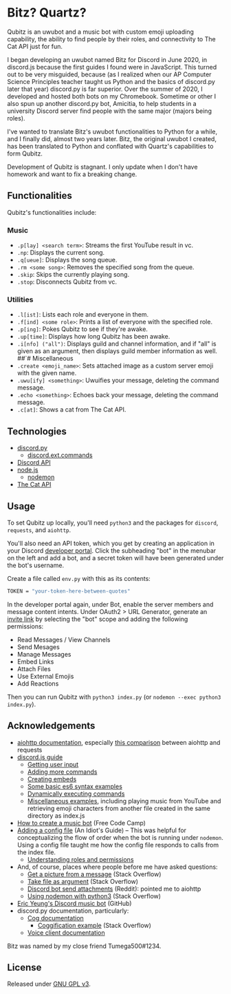 # Bitz? Quartz?
Qubitz is an uwubot and a music bot with custom emoji uploading capability, the
ability to find people by their roles, and connectivity to The Cat API just for
fun.

I began developing an uwubot named Bitz for Discord in June 2020, in discord.js
because the first guides I found were in JavaScript. This turned out to be very
misguided, because (as I realized when our AP Computer Science Principles
teacher taught us Python and the basics of discord.py later that year)
discord.py is far superior. Over the summer of 2020, I developed and hosted both
bots on my Chromebook. Sometime or other I also spun up another discord.py bot,
Amicitia, to help students in a university Discord server find people with the
same major (majors being roles).

I've wanted to translate Bitz's uwubot functionalities to Python for a while,
and I finally did, almost two years later. Bitz, the original uwubot I created,
has been translated to Python and conflated with Quartz's capabilities to form
Qubitz.

Development of Qubitz is stagnant. I only update when I don't have homework and
want to fix a breaking change.


## Functionalities
Qubitz's functionalities include:
### Music
- `.p[lay] <search term>`: Streams the first YouTube result in vc.
- `.np`: Displays the current song.
- `.q[ueue]`: Displays the song queue.
- `.rm <some song>`: Removes the specified song from the queue.
- `.skip`: Skips the currently playing song.
- `.stop`: Disconnects Qubitz from vc.
### Utilities
- `.l[ist]`: Lists each role and everyone in them.
- `.f[ind] <some role>`: Prints a list of everyone with the specified role.
- `.p[ing]`: Pokes Qubitz to see if they're awake.
- `.up[time]`: Displays how long Qubitz has been awake.
- `.i[nfo] ("all")`: Displays guild and channel information, and if "all" is
given as an argument, then displays guild member information as well.
##`# Miscellaneous
- `.create <emoji_name>`: Sets attached image as a custom server emoji with the
given name.
- `.uwu[ify] <something>`: Uwuifies your message, deleting the command message.
- `.echo <something>`: Echoes back your message, deleting the command message.
- `.c[at]`: Shows a cat from The Cat API.


## Technologies
- [discord.py](https://discordpy.readthedocs.io/en/latest/index.html)
	- [discord.ext.commands](https://discordpy.readthedocs.io/en/latest/ext/commands/index.html)
- [Discord API](https://discord.com/developers/docs/intro)
- [node.js](https://nodejs.org/en/)
	- [nodemon](https://nodemon.io/)
- [The Cat API](https://thecatapi.com/)


## Usage
To set Qubitz up locally, you'll need `python3` and the packages for `discord`,
`requests`, and `aiohttp`.

You'll also need an API token, which you get by creating an application in your
Discord [developer portal](https://discord.com/developers/applications). Click
the subheading "bot" in the menubar on the left and add a bot, and a secret
token will have been generated under the bot's username.

Create a file called `env.py` with this as its contents:
```sh
TOKEN = "your-token-here-between-quotes"
```

In the developer portal again, under Bot, enable the server members and message
content intents. Under OAuth2 > URL Generator, generate an
[invite link](https://discord.com/api/oauth2/authorize?client_id=812437788535423008&permissions=3468352&scope=bot)
by selecting the "bot" scope and adding the following permissions:
- Read Messages / View Channels
- Send Mesages
- Manage Messages
- Embed Links
- Attach Files
- Use External Emojis
- Add Reactions

Then you can run Qubitz with `python3 index.py` (or `nodemon --exec python3
index.py`).


## Acknowledgements
- [aiohttp documentation](https://docs.aiohttp.org/en/stable/client.html),
  especially [this comparison](https://docs.aiohttp.org/en/stable/http_request_lifecycle.html#aiohttp-request-lifecycle) between aiohttp and requests
- [discord.js guide](https://discordjs.guide/)
    - [Getting user input](https://discordjs.guide/creating-your-bot/commands-with-user-input.html#basic-arguments)
    - [Adding more commands](https://discordjs.guide/creating-your-bot/adding-more-commands.html)
    - [Creating embeds](https://discordjs.guide/popular-topics/embeds.html#embed-preview)
    - [Some basic es6 syntax examples](https://discordjs.guide/additional-info/es6-syntax.html#template-literals)
    - [Dynamically executing commands](https://discordjs.guide/command-handling/dynamic-commands.html#dynamically-executing-commands)
    - [Miscellaneous examples](https://discordjs.guide/popular-topics/miscellaneous-examples.html#play-music-from-youtube),
    including playing music from YouTube and retrieving emoji characters from
    another file created in the same directory as index.js
- [How to create a music bot](https://www.freecodecamp.org/news/how-to-create-a-music-bot-using-discord-js-4436f5f3f0f8/) (Free Code Camp)
- [Adding a config file](https://anidiots.guide/first-bot/adding-a-config-file)
    (An Idiot's Guide) – This was helpful for conceptualizing the flow of order
    when the bot is running under `nodemon`. Using a config file taught me how
    the config file responds to calls from the index file.
    - [Understanding roles and permissions](https://anidiots.guide/understanding/roles)
- And, of course, places where people before me have asked questions:
    - [Get a picture from a message](https://stackoverflow.com/questions/55206958/get-a-picture-from-the-message) (Stack Overflow)
    - [Take file as argument](https://stackoverflow.com/questions/59181208/discord-py-bot-take-file-as-argument-to-command) (Stack Overflow)
    - [Discord bot send attachments](https://www.reddit.com/r/learnpython/comments/9ishxs/discord_bot_send_attachments/e6m0trf/) (Reddit): pointed me to aiohttp
    - [Using nodemon with python3](https://stackoverflow.com/questions/65021005/how-to-run-python-3-with-nodemon) (Stack Overflow)
- [Eric Yeung's Discord music bot](https://github.com/eric-yeung/Discord-Bot/blob/master/main.py)
  (GitHub)
- discord.py documentation, particularly:
    - [Cog documentation](https://discordpy.readthedocs.io/en/stable/ext/commands/api.html#cog)
        - [Coggification example](https://stackoverflow.com/questions/53528168/how-do-i-use-cogs-with-discord-py)
          (Stack Overflow)
    - [Voice client documentation](https://discordpy.readthedocs.io/en/latest/api.html#discord.Client.voice_clients)

Bitz was named by my close friend Tumega500#1234.


## License
Released under [GNU GPL v3](https://www.gnu.org/licenses/gpl-3.0.en.html).
